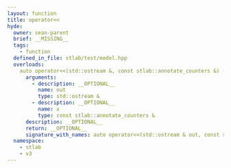 ```yaml
---
layout: function
title: operator<<
hyde:
  owner: sean-parent
  brief: __MISSING__
  tags:
    - function
  defined_in_file: stlab/test/model.hpp
  overloads:
    auto operator<<(std::ostream &, const stlab::annotate_counters &) -> std::ostream &:
      arguments:
        - description: __OPTIONAL__
          name: out
          type: std::ostream &
        - description: __OPTIONAL__
          name: x
          type: const stlab::annotate_counters &
      description: __OPTIONAL__
      return: __OPTIONAL__
      signature_with_names: auto operator<<(std::ostream & out, const stlab::annotate_counters & x) -> std::ostream &
  namespace:
    - stlab
    - v3
---
```

